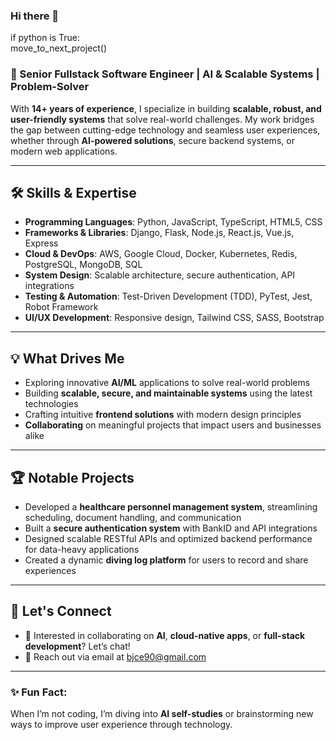 ### Hi there 👋 

if python is True:
<br />    move_to_next_project()

### 🚀 Senior Fullstack Software Engineer | AI & Scalable Systems | Problem-Solver

With **14+ years of experience**, I specialize in building **scalable, robust, and user-friendly systems** that solve real-world challenges. My work bridges the gap between cutting-edge technology and seamless user experiences, whether through **AI-powered solutions**, secure backend systems, or modern web applications.

---

## 🛠️ Skills & Expertise
- **Programming Languages**: Python, JavaScript, TypeScript, HTML5, CSS
- **Frameworks & Libraries**: Django, Flask, Node.js, React.js, Vue.js, Express
- **Cloud & DevOps**: AWS, Google Cloud, Docker, Kubernetes, Redis, PostgreSQL, MongoDB, SQL
- **System Design**: Scalable architecture, secure authentication, API integrations
- **Testing & Automation**: Test-Driven Development (TDD), PyTest, Jest, Robot Framework
- **UI/UX Development**: Responsive design, Tailwind CSS, SASS, Bootstrap

---

## 💡 What Drives Me
- Exploring innovative **AI/ML** applications to solve real-world problems
- Building **scalable, secure, and maintainable systems** using the latest technologies
- Crafting intuitive **frontend solutions** with modern design principles
- **Collaborating** on meaningful projects that impact users and businesses alike

---

## 🏆 Notable Projects
- Developed a **healthcare personnel management system**, streamlining scheduling, document handling, and communication
- Built a **secure authentication system** with BankID and API integrations
- Designed scalable RESTful APIs and optimized backend performance for data-heavy applications
- Created a dynamic **diving log platform** for users to record and share experiences

---

## 🌟 Let's Connect
- 💬 Interested in collaborating on **AI**, **cloud-native apps**, or **full-stack development**? Let’s chat!
- 📧 Reach out via email at [bjce90@gmail.com](mailto:bjce90@gmail.com)

---

### ✨ Fun Fact:
When I’m not coding, I’m diving into **AI self-studies** or brainstorming new ways to improve user experience through technology.
